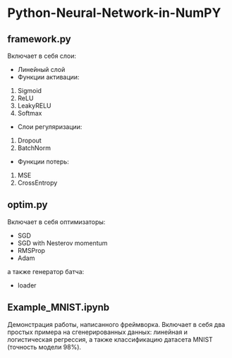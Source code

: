 # Python-Neural-Network-in-NumPY

## framework.py
Включает в себя слои:
* Линейный слой
* Функции активации:
1. Sigmoid
2. ReLU
3. LeakyRELU
4. Softmax
* Слои регуляризации:
1. Dropout
2. BatchNorm
* Функции потерь:
1. MSE
2. CrossEntropy

## optim.py
Включает в себя оптимизаторы:
* SGD
* SGD with Nesterov momentum
* RMSProp
* Adam

 а также генератор батча:
 * loader

## Example_MNIST.ipynb

Демонстрация работы, написанного фреймворка. Включает в себя два простых примера на сгенерированных данных: линейная и логистическая регрессия, а также классификацию датасета MNIST (точность модели 98%).
